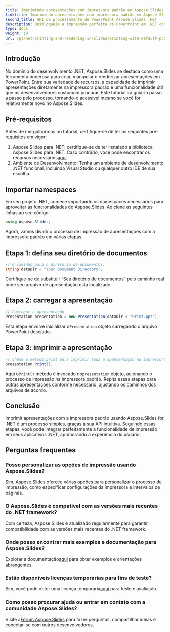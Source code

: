 ```yaml
---
title: Imprimindo apresentações com impressora padrão em Aspose.Slides
linktitle: Imprimindo apresentações com impressora padrão em Aspose.Slides
second_title: API de processamento de PowerPoint Aspose.Slides .NET
description: Desbloqueie a impressão perfeita do PowerPoint em .NET com Aspose.Slides. Siga nosso guia passo a passo para fácil integração. Eleve a funcionalidade do seu aplicativo agora!
type: docs
weight: 10
url: /pt/net/printing-and-rendering-in-slides/printing-with-default-printer/
---
```

## Introdução
No domínio do desenvolvimento .NET, Aspose.Slides se destaca como uma ferramenta poderosa para criar, manipular e renderizar apresentações em PowerPoint. Entre sua variedade de recursos, a capacidade de imprimir apresentações diretamente na impressora padrão é uma funcionalidade útil que os desenvolvedores costumam procurar. Este tutorial irá guiá-lo passo a passo pelo processo, tornando-o acessível mesmo se você for relativamente novo no Aspose.Slides.
## Pré-requisitos
Antes de mergulharmos no tutorial, certifique-se de ter os seguintes pré-requisitos em vigor:
1.  Aspose.Slides para .NET: certifique-se de ter instalado a biblioteca Aspose.Slides para .NET. Caso contrário, você pode encontrar os recursos necessários[aqui](https://releases.aspose.com/slides/net/).
2. Ambiente de Desenvolvimento: Tenha um ambiente de desenvolvimento .NET funcional, incluindo Visual Studio ou qualquer outro IDE de sua escolha.
## Importar namespaces
Em seu projeto .NET, comece importando os namespaces necessários para aproveitar as funcionalidades do Aspose.Slides. Adicione as seguintes linhas ao seu código:
```csharp
using Aspose.Slides;
```
Agora, vamos dividir o processo de impressão de apresentações com a impressora padrão em várias etapas.
## Etapa 1: defina seu diretório de documentos
```csharp
// O caminho para o diretório de documentos.
string dataDir = "Your Document Directory";
```
Certifique-se de substituir “Seu diretório de documentos” pelo caminho real onde seu arquivo de apresentação está localizado.
## Etapa 2: carregar a apresentação
```csharp
// Carregar a apresentação
Presentation presentation = new Presentation(dataDir + "Print.ppt");
```
 Esta etapa envolve inicializar o`Presentation` objeto carregando o arquivo PowerPoint desejado.
## Etapa 3: imprimir a apresentação
```csharp
// Chame o método print para imprimir toda a apresentação na impressora padrão
presentation.Print();
```
 Aqui o`Print()` método é invocado no`presentation` objeto, acionando o processo de impressão na impressora padrão.
Repita essas etapas para outras apresentações conforme necessário, ajustando os caminhos dos arquivos de acordo.
## Conclusão
Imprimir apresentações com a impressora padrão usando Aspose.Slides for .NET é um processo simples, graças à sua API intuitiva. Seguindo essas etapas, você pode integrar perfeitamente a funcionalidade de impressão em seus aplicativos .NET, aprimorando a experiência do usuário.
## Perguntas frequentes
### Posso personalizar as opções de impressão usando Aspose.Slides?
Sim, Aspose.Slides oferece várias opções para personalizar o processo de impressão, como especificar configurações da impressora e intervalos de páginas.
### O Aspose.Slides é compatível com as versões mais recentes do .NET framework?
Com certeza, Aspose.Slides é atualizado regularmente para garantir compatibilidade com as versões mais recentes do .NET framework.
### Onde posso encontrar mais exemplos e documentação para Aspose.Slides?
 Explorar a documentação[aqui](https://reference.aspose.com/slides/net/) para obter exemplos e orientações abrangentes.
### Estão disponíveis licenças temporárias para fins de teste?
 Sim, você pode obter uma licença temporária[aqui](https://purchase.aspose.com/temporary-license/) para teste e avaliação.
### Como posso procurar ajuda ou entrar em contato com a comunidade Aspose.Slides?
 Visite a[Fórum Aspose.Slides](https://forum.aspose.com/c/slides/11) para fazer perguntas, compartilhar ideias e conectar-se com outros desenvolvedores.